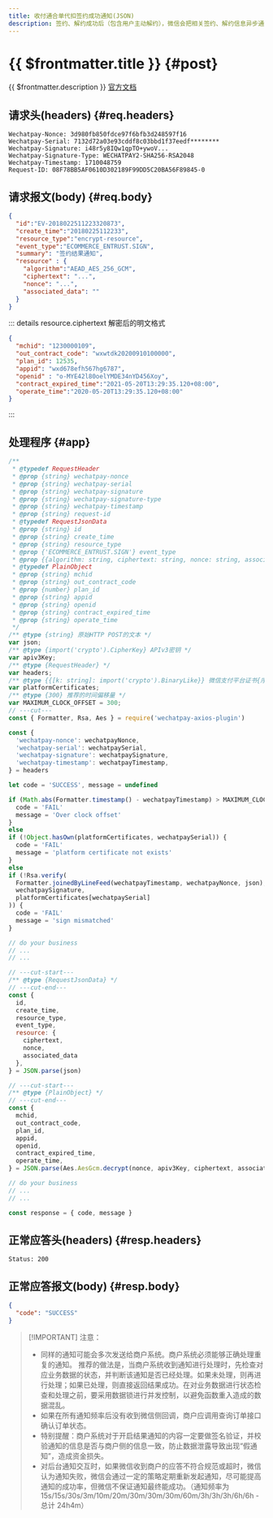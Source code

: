 ```yaml
---
title: 收付通合单代扣签约成功通知(JSON)
description: 签约、解约成功后（包含用户主动解约），微信会把相关签约、解约信息异步通知给商户。签约结果通知路径为【APP方式预签约】接口商户上传的notify_url字段。
---
```


# {{ $frontmatter.title }} {#post}

{{ $frontmatter.description }} [官方文档](https://pay.weixin.qq.com/wiki/doc/apiv3_partner/Offline/apis/chapter5_5_7.shtml)

## 请求头(headers) {#req.headers}

```ansi
Wechatpay-Nonce: 3d980fb850fdce97f6bfb3d248597f16
Wechatpay-Serial: 7132d72a03e93cddf8c03bbd1f37eedf********
Wechatpay-Signature: i48r5y8IQw1qpTO+ywoV...
Wechatpay-Signature-Type: WECHATPAY2-SHA256-RSA2048
Wechatpay-Timestamp: 1710048759
Request-ID: 08F78BB5AF0610D302189F99DD5C20BA56F89845-0
```

## 请求报文(body) {#req.body}

```json
{
  "id":"EV-2018022511223320873",
  "create_time":"20180225112233",
  "resource_type":"encrypt-resource",
  "event_type":"ECOMMERCE_ENTRUST.SIGN",
  "summary": "签约结果通知",
  "resource" : {
    "algorithm":"AEAD_AES_256_GCM",
    "ciphertext": "...",
    "nonce": "...",
    "associated_data": ""
  }
}
```

::: details resource.ciphertext 解密后的明文格式

```json
{
  "mchid": "1230000109",
  "out_contract_code": "wxwtdk20200910100000",
  "plan_id": 12535,
  "appid": "wxd678efh567hg6787",
  "openid" : "o-MYE42l80oelYMDE34nYD456Xoy",
  "contract_expired_time":"2021-05-20T13:29:35.120+08:00",
  "operate_time":"2020-05-20T13:29:35.120+08:00"
}
```
:::

## 处理程序 {#app}

```js twoslash
/**
 * @typedef RequestHeader
 * @prop {string} wechatpay-nonce
 * @prop {string} wechatpay-serial
 * @prop {string} wechatpay-signature
 * @prop {string} wechatpay-signature-type
 * @prop {string} wechatpay-timestamp
 * @prop {string} request-id
 * @typedef RequestJsonData
 * @prop {string} id
 * @prop {string} create_time
 * @prop {string} resource_type
 * @prop {'ECOMMERCE_ENTRUST.SIGN'} event_type
 * @prop {{algorithm: string, ciphertext: string, nonce: string, associated_data: string}} resource
 * @typedef PlainObject
 * @prop {string} mchid
 * @prop {string} out_contract_code
 * @prop {number} plan_id
 * @prop {string} appid
 * @prop {string} openid
 * @prop {string} contract_expired_time
 * @prop {string} operate_time
 */
/** @type {string} 原始HTTP POST的文本 */
var json;
/** @type {import('crypto').CipherKey} APIv3密钥 */
var apiv3Key;
/** @type {RequestHeader} */
var headers;
/** @type {{[k: string]: import('crypto').BinaryLike}} 微信支付平台证书{序列号:实例}键值对 */
var platformCertificates;
/** @type {300} 推荐的时间偏移量 */
var MAXIMUM_CLOCK_OFFSET = 300;
// ---cut---
const { Formatter, Rsa, Aes } = require('wechatpay-axios-plugin')

const {
  'wechatpay-nonce': wechatpayNonce,
  'wechatpay-serial': wechatpaySerial,
  'wechatpay-signature': wechatpaySignature,
  'wechatpay-timestamp': wechatpayTimestamp,
} = headers

let code = 'SUCCESS', message = undefined

if (Math.abs(Formatter.timestamp() - wechatpayTimestamp) > MAXIMUM_CLOCK_OFFSET) {
  code = 'FAIL'
  message = 'Over clock offset'
}
else
if (!Object.hasOwn(platformCertificates, wechatpaySerial)) {
  code = 'FAIL'
  message = 'platform certificate not exists'
}
else
if (!Rsa.verify(
  Formatter.joinedByLineFeed(wechatpayTimestamp, wechatpayNonce, json),
  wechatpaySignature,
  platformCertificates[wechatpaySerial]
)) {
  code = 'FAIL'
  message = 'sign mismatched'
}

// do your business
// ...
// ...

// ---cut-start---
/** @type {RequestJsonData} */
// ---cut-end---
const {
  id,
  create_time,
  resource_type,
  event_type,
  resource: {
    ciphertext,
    nonce,
    associated_data
  },
} = JSON.parse(json)

// ---cut-start---
/** @type {PlainObject} */
// ---cut-end---
const {
  mchid,
  out_contract_code,
  plan_id,
  appid,
  openid,
  contract_expired_time,
  operate_time,
} = JSON.parse(Aes.AesGcm.decrypt(nonce, apiv3Key, ciphertext, associated_data))

// do your business
// ...
// ...

const response = { code, message }
```

## 正常应答头(headers) {#resp.headers}

```ansi
Status: 200
```

## 正常应答报文(body) {#resp.body}

```json
{
  "code": "SUCCESS"
}
```

> [!IMPORTANT] 注意：
> - 同样的通知可能会多次发送给商户系统。商户系统必须能够正确处理重复的通知。 推荐的做法是，当商户系统收到通知进行处理时，先检查对应业务数据的状态，并判断该通知是否已经处理。如果未处理，则再进行处理；如果已处理，则直接返回结果成功。在对业务数据进行状态检查和处理之前，要采用数据锁进行并发控制，以避免函数重入造成的数据混乱。
> - 如果在所有通知频率后没有收到微信侧回调，商户应调用查询订单接口确认订单状态。
> - 特别提醒：商户系统对于开启结果通知的内容一定要做签名验证，并校验通知的信息是否与商户侧的信息一致，防止数据泄露导致出现“假通知”，造成资金损失。
> - 对后台通知交互时，如果微信收到商户的应答不符合规范或超时，微信认为通知失败，微信会通过一定的策略定期重新发起通知，尽可能提高通知的成功率，但微信不保证通知最终能成功。（通知频率为15s/15s/30s/3m/10m/20m/30m/30m/30m/60m/3h/3h/3h/6h/6h - 总计 24h4m）
